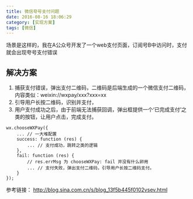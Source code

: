 ```yaml
---
title: 微信夸号支付问题
date: 2016-08-16 18:06:29
category: [实现方案]
tags: [微信]
---
```

场景是这样的，我在A公众号开发了一个web支付页面，订阅号B中访问时，支付就会出现夸号支付错误
## 解决方案

1. 捕获支付错误，弹出支付二维码，二维码是后端生成的一个微信支付二维码，内容类似：weixin://wxpay/xxx?xxx=xx
1. 引导用户长按二维码，识别并支付，
1. 用户支付成功之后，由于前端无法捕获回调，弹出框提供一个‘已完成支付’之类的按钮，让用户点击，完成支付。
```
wx.chooseWXPay({
    ... // 一大堆配置
    success: function (res) {
        ... // 支付成功，跳转之类的逻辑
    },
    fail: function (res) {
        // res.errMsg 为 chooseWXPay: fail 并没有什么卵用
        ... // 支付失败，弹出支付二维码，引导用户长按二维码支付。
    }
});
```

参考链接：
http://blog.sina.com.cn/s/blog_13f5b445f0102vsev.html
